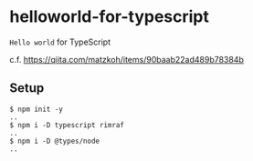 # helloworld-for-typescript

`Hello world` for TypeScript

c.f. https://qiita.com/matzkoh/items/90baab22ad489b78384b

## Setup

```
$ npm init -y
..
$ npm i -D typescript rimraf
..
$ npm i -D @types/node
..
```
